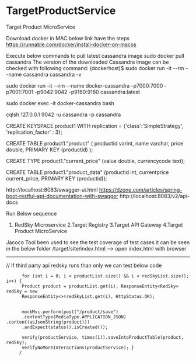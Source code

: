 # TargetProductService
Target Product MicroService



Download docker in MAC below link have the steps 
https://runnable.com/docker/install-docker-on-macos

Execute below commands to pull latest cassandra image 
sudo docker pull cassandra
The version of the downloaded Cassandra image can be checked with following command:
(dockerhost)$ sudo docker run -it --rm --name cassandra cassandra -v


sudo docker run -it --rm --name docker-cassandra -p7000:7000 -p7001:7001 -p9042:9042 -p9160:9160 cassandra:latest

sudo docker exec -it docker-cassandra bash

cqlsh 127.0.0.1 9042 -u cassandra -p cassandra


CREATE KEYSPACE product1
WITH replication = {'class':'SimpleStrategy', 'replication_factor' : 3};

CREATE TABLE product1."product" ( productid varint, name varchar, price double, PRIMARY KEY (productid) );


CREATE TYPE product1."current_price"
(value double,
currencycode text);


CREATE TABLE product1."product_data"
(productid int,
currentprice current_price,
PRIMARY KEY (productid));

http://localhost:8083/swagger-ui.html
https://dzone.com/articles/spring-boot-restful-api-documentation-with-swagger
http://localhost:8083/v2/api-docs

Run Below sequence 
1. RedSky Microservice
2.Target Registry 
3.Target API Gateway
4.Target Product MicroService


Jacoco Tool been used to see the test coverage of test cases 
it can be seen in the below folder
/target/site/index.html --> open index.html with browser 
















--------------------------------------------------------------------------------------
// If third party api redsky runs than only we can test below code

		
		  for (int i = 0; i < productList.size() && i < redSkyList.size(); i++) {
		  Product product = productList.get(i); ResponseEntity<RedSky> redSky = new
		  ResponseEntity<>(redSkyList.get(i), HttpStatus.OK);
		  
		  
		  mockMvc.perform(post("/product/save")
		  .contentType(MediaType.APPLICATION_JSON) .content(asJsonString(product)))
		  .andExpect(status().isCreated());
		  
		  verify(productService, times(1)).saveIntoProductTable(product, redSky);
		  verifyNoMoreInteractions(productService); }
		 /
